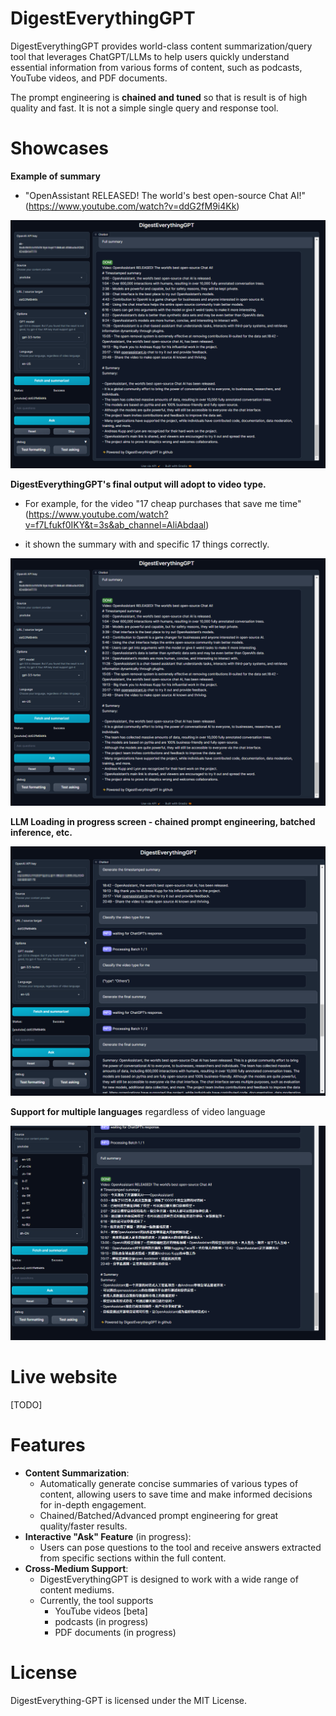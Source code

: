 # DigestEverythingGPT

DigestEverythingGPT provides world-class content summarization/query tool that leverages ChatGPT/LLMs to help users
quickly understand essential information from various forms of content, such as podcasts, YouTube videos, and PDF
documents.

The prompt engineering is **chained and tuned** so that is result is of high quality and fast. It is not a simple single query and response tool.

# Showcases

**Example of summary**

- "OpenAssistant RELEASED! The world's best open-source Chat AI!" (https://www.youtube.com/watch?v=ddG2fM9i4Kk)

![final_full_summary](/img/final_full_summary.png)

**DigestEverythingGPT's final output will adopt to video type.**

- For example, for the video "17 cheap purchases that save me time" (https://www.youtube.com/watch?v=f7Lfukf0IKY&t=3s&ab_channel=AliAbdaal)

- it shown the summary with and specific 17 things correctly. 


![final_full_summary](/img/final_full_summary.png)

**LLM Loading in progress screen - chained prompt engineering, batched inference, etc.**

![in_process](/img/in_process.png)

**Support for multiple languages** regardless of video language

![multi_language](/img/multi_language.png)

# Live website

[TODO]

# Features

- **Content Summarization**:
    - Automatically generate concise summaries of various types of content, allowing users to save time and make
      informed decisions for in-depth engagement.
    - Chained/Batched/Advanced prompt engineering for great quality/faster results.
- **Interactive "Ask" Feature** (in progress):
    - Users can pose questions to the tool and receive answers extracted from specific sections within the full content.
- **Cross-Medium Support**:
    - DigestEverythingGPT is designed to work with a wide range of content mediums.
    - Currently, the tool supports
        - YouTube videos [beta]
        - podcasts (in progress)
        - PDF documents (in progress)

# License

DigestEverything-GPT is licensed under the MIT License.

